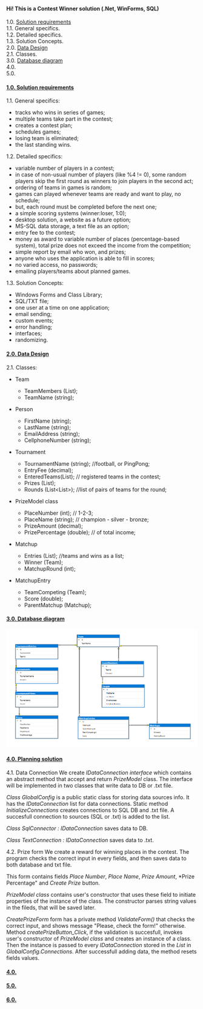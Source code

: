 #### Hi! This is a Contest Winner solution (.Net, WinForms, SQL) 

1.0. [Solution requirements](#01)<br/>
	1.1. General specifics.<br/>
	1.2. Detailed specifics.<br/>
	1.3. Solution Concepts.<br/>
2.0. [Data Design](#02)<br/>
	2.1. Classes.<br/>
3.0. [Database diagram
](#03)<br/>
4.0. [  ](#04)<br/>
5.0. [  ](#05)<br/>

#### <a href='#01' id='01' class='anchor' aria-hidden='true'>1.0. Solution requirements</a>

1.1. General specifics:
- tracks who wins in series of games;
- multiple teams take part in the contest;
- creates a contest plan;
- schedules games;
- losing team is eliminated;
- the last standing wins.

1.2. Detailed specifics:
- variable number of players in a contest;
- in case of non-usual number of players (like %4 != 0), some random players skip the first round as winners to join players in the second act;
- ordering of teams in games is random;
- games can played whenever teams are ready and want to play, no schedule;
- but, each round must be completed before the next one;
- a simple scoring systems (winner:loser, 1:0);
- desktop solution, a website as a future option;
- MS-SQL data storage, a text file as an option;
- entry fee to the contest;
- money as award to variable number of places (percentage-based system), total prize does not exceed the income from the competition;
- simple report by email who won, and prizes;
- anyone who uses the application is able to fill in scores;
- no varied access, no passwords;
- emailing players/teams about planned games.

1.3. Solution Concepts:
- Windows Forms and Class Library;
- SQL/TXT file;
- one user at a time on one application;
- email sending;
- custom events;
- error handling;
- interfaces;
- randomizing.

#### <a href='#02' id='02' class='anchor' aria-hidden='true'>2.0. Data Design</a>

2.1. Classes:

- Team
  - TeamMembers (List<Person>);
  - TeamName (string);

- Person
  - FirstName (string);
  - LastName (string);
  - EmailAddress (string);
  - CellphoneNumber (string);

- Tournament
  - TournamentName (string); //football, or PingPong;
  - EntryFee (decimal);
  - EnteredTeams(List<Team>); // registered teams in the contest;
  - Prizes (List<Prize>);
  - Rounds (List<List<Matchup>>); //list of pairs of teams for the round;

- PrizeModel class
  - PlaceNumber (int); // 1-2-3;
  - PlaceName (string); // champion - silver - bronze;
  - PrizeAmount (decimal);
  - PrizePercentage (double); // of total income;

- Matchup
  - Entries (List<MatchupEntry>); //teams and wins as a list;
  - Winner (Team);
  - MatchupRound (int);

- MatchupEntry
  - TeamCompeting (Team);
  - Score (double);
  - ParentMatchup (Matchup);

#### <a href='#03' id='03' class='anchor' aria-hidden='true'>3.0. Database diagram
</a>

<img src="/Readme/DBDiagram.PNG?raw=true" width="640"/>

#### <a href='#04' id='03' class='anchor' aria-hidden='true'>4.0. Planning solution</a>

4.1. Data Connection
We create *IDataConnection interface* which contains an abstract method that accept and return *PrizeModel* class. 
The interface will be implemented in two classes that write data to DB or .txt file.

*Class GlobalConfig* is a public static class for storing data sources info. It has the *IDataConnection* list for data connections. Static method *InitializeConnections* creates connections to SQL DB and .txt file. A succesfull connection to sources (SQL or .txt) is added to the list.

*Class SqlConnector : IDataConnection* saves data to DB.

*Class TextConnection : IDataConnection* saves data to .txt.

4.2. Prize form
We create a reward for winning places in the contest. The program checks the correct input in every fields, and then saves data to both database and txt file.

<bilde>

This form contains fields *Place Number*, *Place Name*, *Prize Amount*, *Prize Percentage" and *Create Prize* button.

*PrizeModel class* contains user's constructor that uses these field to initiate properties of the instance of the class. The constructor parses string values in the fileds, that will be saved later.

*CreatePrizeForm* form has a private method *ValidateForm()* that checks the correct input, and shows message "Please, check the form!" otherwise. Method *createPrizeButton_Click*, if the validation is succesfull, invokes user's constructor of *PrizeModel class* and creates an instance of a class. Then the instance is passed to every *IDataConnection* stored in the *List<IDataConnection>* in *GlobalConfig.Connections*. After successfull adding data, the method resets fields values.


#### <a href='#04' id='04' class='anchor' aria-hidden='true'>4.0. </a>
#### <a href='#05' id='05' class='anchor' aria-hidden='true'>5.0. </a>
#### <a href='#06' id='06' class='anchor' aria-hidden='true'>6.0. </a>